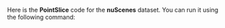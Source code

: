 Here is the **PointSlice** code for the **nuScenes** dataset. You can run it using the following command:
```

```

